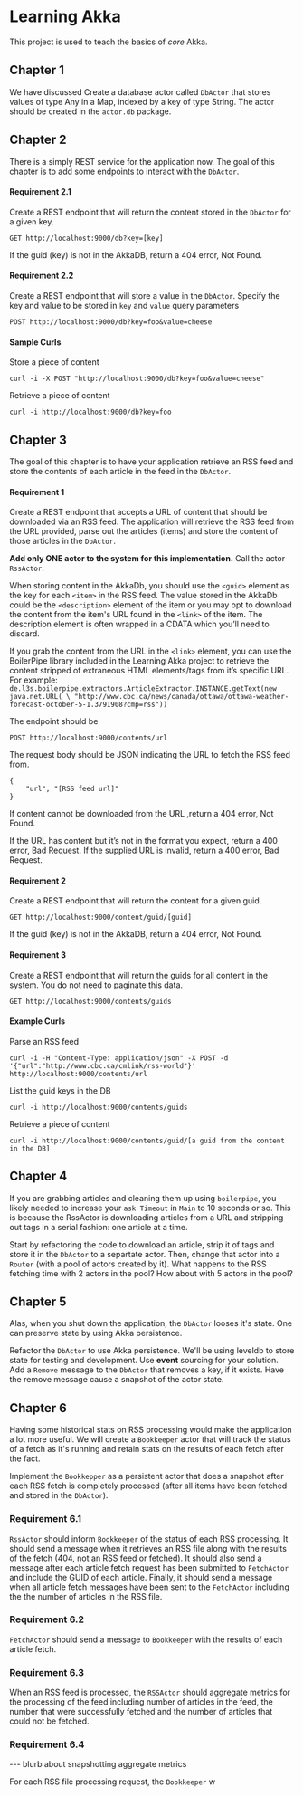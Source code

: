 # Learning Akka

This project is used to teach the basics of _core_ Akka.

## Chapter 1
We have discussed 
Create a database actor called `DbActor` that stores values of type Any in a Map, indexed by a key of type String.
The actor should be created in the `actor.db` package.

## Chapter 2
There is a simply REST service for the application now. The goal of this chapter is to add some endpoints to interact
with the `DbActor`.

#### Requirement 2.1
Create a REST endpoint that will return the content stored in the `DbActor` for a given key.
```
GET http://localhost:9000/db?key=[key]
```

If the guid (key) is not in the AkkaDB, return a 404 error, Not Found.

#### Requirement 2.2
Create a REST endpoint that will store a value in the `DbActor`. Specify the key and value to be stored in `key` and 
`value` query parameters
```
POST http://localhost:9000/db?key=foo&value=cheese
```


#### Sample Curls
Store a piece of content
```
curl -i -X POST "http://localhost:9000/db?key=foo&value=cheese"
```

Retrieve a piece of content
```
curl -i http://localhost:9000/db?key=foo
```

## Chapter 3
The goal of this chapter is to have your application retrieve an RSS feed and store the contents of each article in the feed in the `DbActor`.

#### Requirement 1
Create a REST endpoint that accepts a URL of content that should be downloaded via an RSS feed. The application will
retrieve the RSS feed from the URL provided, parse out the articles (items) and store the content of those articles in
the `DbActor`.

**Add only ONE actor to the system for this implementation.** Call the actor `RssActor`.

When storing content in the AkkaDb, you should use the `<guid>` element as the key for each `<item>` in the RSS feed. The value
stored in the AkkaDb could be the `<description>` element of the item or you may opt to download the content from the
item's URL found in the `<link>` of the item. The description element is often wrapped in a CDATA which you’ll need to discard.

If you grab the content from the URL in the `<link>` element, you can use the BoilerPipe library included in the Learning
Akka project to retrieve the content stripped of extraneous HTML elements/tags from it’s specific URL. For example:
`de.l3s.boilerpipe.extractors.ArticleExtractor.INSTANCE.getText(new java.net.URL( \
"http://www.cbc.ca/news/canada/ottawa/ottawa-weather-forecast-october-5-1.3791908?cmp=rss"))`

The endpoint should be
```
POST http://localhost:9000/contents/url
```

The request body should be JSON indicating the URL to fetch the RSS feed from.
```
{
    "url", "[RSS feed url]"
}
```

If content cannot be downloaded from the URL ,return a 404 error, Not Found.

If the URL has content but it’s not in the format you expect, return a 400 error, Bad Request. If the supplied URL is invalid, return a 400 error, Bad Request.

#### Requirement 2
Create a REST endpoint that will return the content for a given guid.
```
GET http://localhost:9000/content/guid/[guid]
```

If the guid (key) is not in the AkkaDB, return a 404 error, Not Found.

#### Requirement 3
Create a REST endpoint that will return the guids for all content in the system. You do not need to paginate this data.
```
GET http://localhost:9000/contents/guids
```

#### Example Curls

Parse an RSS feed
```
curl -i -H "Content-Type: application/json" -X POST -d '{"url":"http://www.cbc.ca/cmlink/rss-world"}' http://localhost:9000/contents/url
```

List the guid keys in the DB
```
curl -i http://localhost:9000/contents/guids
```

Retrieve a piece of content
```
curl -i http://localhost:9000/contents/guid/[a guid from the content in the DB]
```

## Chapter 4
If you are grabbing articles and cleaning them up using `boilerpipe`, you likely needed to increase your `ask Timeout`
in `Main` to 10 seconds or so. This is because the RssActor is downloading articles from a URL and stripping out tags
in a serial fashion: one article at a time.

Start by refactoring the code to download an article, strip it of tags and store it in the `DbActor` to a separtate 
actor. Then, change that actor into a `Router` (with a pool of actors created by it). What happens to the RSS fetching
time with 2 actors in the pool? How about with 5 actors in the pool?

## Chapter 5
Alas, when you shut down the application, the `DbActor` looses it's state. One can preserve state by using Akka
persistence.

Refactor the `DbActor` to use Akka persistence. We'll be using leveldb to store state for testing and development.
Use **event** sourcing for your solution. Add a `Remove` message to the `DbActor` that removes a key, if it exists.
Have the remove message cause a snapshot of the actor state.

## Chapter 6
Having some historical stats on RSS processing would make the application a lot more useful. We will create a 
`Bookkeeper` actor that will track the status of a fetch as it's running and retain stats on the results of each
 fetch after the fact.
 
Implement the `Bookkepper` as a persistent actor that does a snapshot after each RSS fetch is completely processed 
(after all items have been fetched and stored in the `DbActor`).

### Requirement 6.1
`RssActor` should inform `Bookkeeper` of the status of each RSS processing.
It should send a message when it retrieves an RSS file along with the results of the fetch (404, not an RSS
feed or fetched). It should also send a message after each article fetch request has been submitted to `FetchActor`
and include the GUID of each article.
Finally, it should send a message when all article fetch messages have been sent to the `FetchActor` including the
the number of articles in the RSS file.

### Requirement 6.2
`FetchActor` should send a message to `Bookkeeper` with the results of each article fetch.

### Requirement 6.3
When an RSS feed is processed, the `RSSActor` should aggregate metrics for the processing of the feed including number 
of articles in the feed, the number that were successfully fetched and the number of articles that could not be fetched.

### Requirement 6.4
--- blurb about snapshotting aggregate metrics


For each RSS file processing request, the `Bookkeeper` w